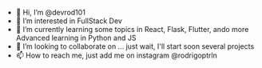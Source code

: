 - 👋 Hi, I’m @devrod101
- 👀 I’m interested in FullStack Dev
- 🌱 I’m currently learning some topics in React, Flask, Flutter, ando more Advanced learning in Python and JS
- 💞️ I’m looking to collaborate on ... just wait, I'll start soon several projects
- 📫 How to reach me, just add me on instagram @rodrigoptrln

<!---
devrod101/devrod101 is a ✨ special ✨ repository because its `README.md` (this file) appears on your GitHub profile.
You can click the Preview link to take a look at your changes.
--->
